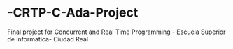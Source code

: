 # -CRTP-C-Ada-Project
Final project for Concurrent and Real Time Programming - Escuela Superior de informatica- Ciudad Real
